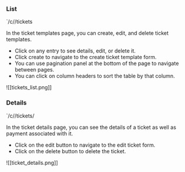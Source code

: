### List

`/c/<convention ID>/tickets

In the ticket templates page, you can create, edit, and delete ticket templates.
* Click on any entry to see details, edit, or delete it.
* Click create to navigate to the create ticket template form.
* You can use pagination panel at the bottom of the page to navigate between pages.
* You can click on column headers to sort the table by that column.

![[tickets_list.png]]

### Details

`/c/<convention ID>/tickets/<ticket ID>

In the ticket details page, you can see the details of a ticket as well as payment associated with it.
* Click on the edit button to navigate to the edit ticket form.
* Click on the delete button to delete the ticket.

![[ticket_details.png]]